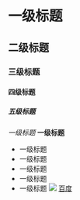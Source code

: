 # 一级标题
## 二级标题
### 三级标题
#### 四级标题
##### 五级标题

*一级标题*
**一级标题**
- 一级标题
- 一级标题
- 一级标题
- 一级标题
- 一级标题
![](http://pic.netbian.com/uploads/allimg/200618/111253-1592449973cf35.jpg)
[百度](http://baidu.com)
